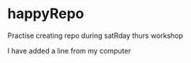 # happyRepo
Practise creating repo during satRday thurs workshop

I have added a line from my computer

